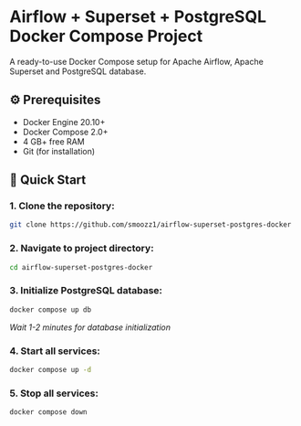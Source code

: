 # Airflow + Superset + PostgreSQL Docker Compose Project

A ready-to-use Docker Compose setup for Apache Airflow, Apache Superset and PostgreSQL database.

## ⚙️ Prerequisites

- Docker Engine 20.10+
- Docker Compose 2.0+
- 4 GB+ free RAM
- Git (for installation)

## 🚀 Quick Start

### 1. Clone the repository:
```bash
git clone https://github.com/smoozz1/airflow-superset-postgres-docker
```
### 2. Navigate to project directory:

```bash
cd airflow-superset-postgres-docker
```

### 3. Initialize PostgreSQL database:

```bash
docker compose up db
```
*Wait 1-2 minutes for database initialization*

### 4. Start all services:

```bash
docker compose up -d
```
### 5. Stop all services:
```bash
docker compose down
```
